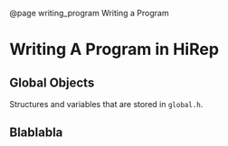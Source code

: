 @page writing_program Writing a Program
# Writing A Program in HiRep

## Global Objects

Structures and variables that are stored in `global.h`.

## Blablabla